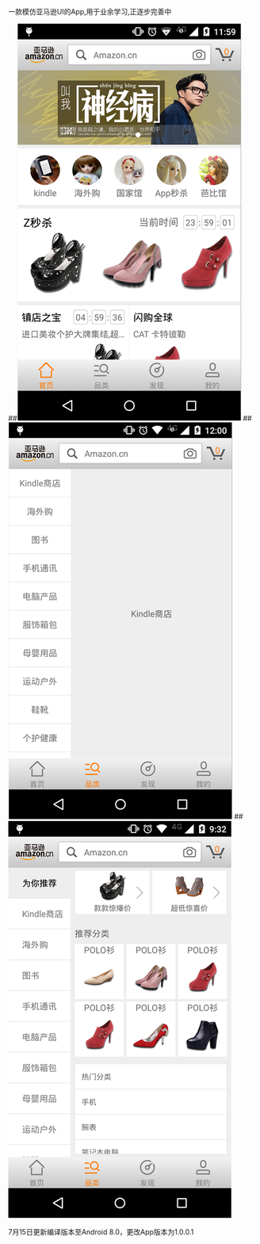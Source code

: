 一款模仿亚马逊UI的App,用于业余学习,正逐步完善中

##![image](https://github.com/18671183990/yamaxun/raw/master/Images/1.png)
##![image](https://github.com/18671183990/yamaxun/raw/master/Images/2.png)
##![image](https://github.com/18671183990/yamaxun/raw/master/Images/3.png)

7月15日更新编译版本至Android 8.0，更改App版本为1.0.0.1